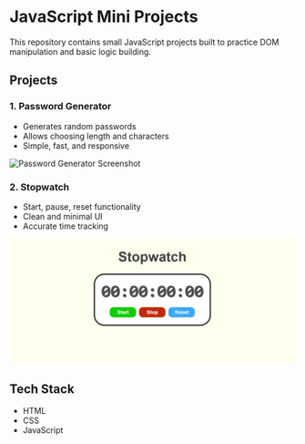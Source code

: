 # JavaScript Mini Projects

This repository contains small JavaScript projects built to practice DOM manipulation and basic logic building.

## Projects

### 1. Password Generator
- Generates random passwords
- Allows choosing length and characters
- Simple, fast, and responsive

![Password Generator Screenshot](./password-generator/screenshot.png)

### 2. Stopwatch
- Start, pause, reset functionality
- Clean and minimal UI
- Accurate time tracking

![Stopwatch Screenshot](./stopwatch/screenshot.png)

## Tech Stack
- HTML
- CSS
- JavaScript
